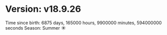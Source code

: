 # Version: v18.9.26
Time since birth: 6875 days, 165000 hours, 9900000 minutes, 594000000 seconds
Season: Summer ☀️
